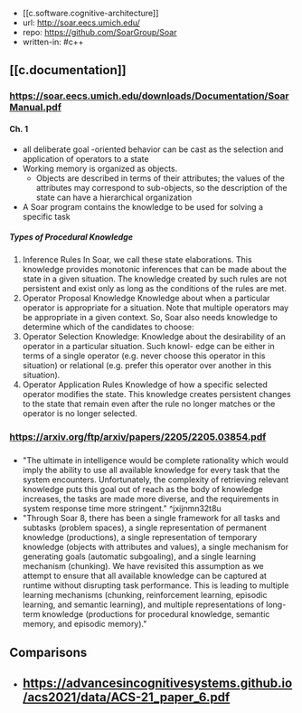 
- [[c.software.cognitive-architecture]]
- url: http://soar.eecs.umich.edu/ 
- repo: https://github.com/SoarGroup/Soar
- written-in: #c++ 


## [[c.documentation]]

### https://soar.eecs.umich.edu/downloads/Documentation/SoarManual.pdf

#### Ch. 1

- all deliberate goal -oriented behavior can be cast as the selection and application of operators to a state
- Working memory is organized as objects. 
  - Objects are described in terms of their attributes; the values of the attributes may correspond to sub-objects, so the description of the state can have a hierarchical organization
- A Soar program contains the knowledge to be used for solving a specific task 

##### Types of Procedural Knowledge
1. Inference Rules
In Soar, we call these state elaborations. This knowledge provides monotonic inferences
that can be made about the state in a given situation. The knowledge created by such
rules are not persistent and exist only as long as the conditions of the rules are met.
1. Operator Proposal Knowledge
Knowledge about when a particular operator is appropriate for a situation. Note
that multiple operators may be appropriate in a given context. So, Soar also needs
knowledge to determine which of the candidates to choose:
1. Operator Selection Knowledge:
Knowledge about the desirability of an operator in a particular situation. Such knowl-
edge can be either in terms of a single operator (e.g. never choose this operator in this
situation) or relational (e.g. prefer this operator over another in this situation).
1. Operator Application Rules
Knowledge of how a specific selected operator modifies the state. This knowledge
creates persistent changes to the state that remain even after the rule no longer matches
or the operator is no longer selected.


### https://arxiv.org/ftp/arxiv/papers/2205/2205.03854.pdf

### 

- "The ultimate in intelligence would be complete rationality which would imply the ability to use all available knowledge for every task that the system encounters. Unfortunately, the complexity of retrieving relevant knowledge puts this goal out of reach as the body of knowledge increases, the tasks are made more diverse, and the requirements in system response time more stringent."  ^jxijnmn32t8u
- "Through Soar 8, there has been a single framework for all tasks and subtasks (problem spaces), a single representation of permanent knowledge (productions), a single representation of temporary knowledge (objects with attributes and values), a single mechanism for generating goals (automatic subgoaling), and a single learning mechanism (chunking). We have revisited this assumption as we attempt to ensure that all available knowledge can be captured at runtime without disrupting task performance. This is leading to multiple learning mechanisms (chunking, reinforcement learning, episodic learning, and semantic learning), and multiple representations of long-term knowledge (productions for procedural knowledge, semantic memory, and episodic memory)."


## Comparisons

- https://advancesincognitivesystems.github.io/acs2021/data/ACS-21_paper_6.pdf
  - 